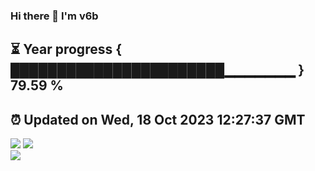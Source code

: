### Hi there 👋  I'm v6b  
⏳ Year progress { ███████████████████████▁▁▁▁▁▁▁ } 79.59 %
---
⏰ Updated on Wed, 18 Oct 2023 12:27:37 GMT
---
![](https://github-readme-stats.vercel.app/api?username=v6b&bg_color=30,e96443,904e95&title_color=fff&text_color=fff&layout=compact)
![](https://github-readme-stats.vercel.app/api/top-langs/?username=v6b&layout=compact&bg_color=30,e96443,904e95&title_color=fff&text_color=fff)  
![](https://gcore.jsdelivr.net/gh/v6b/v6b@main/assets/github-contribution-grid-snake.svg)

